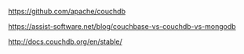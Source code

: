 https://github.com/apache/couchdb

https://assist-software.net/blog/couchbase-vs-couchdb-vs-mongodb

http://docs.couchdb.org/en/stable/


